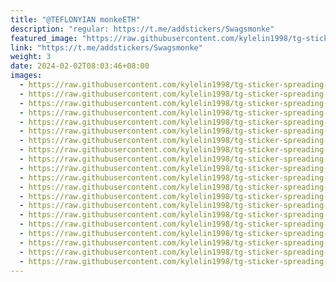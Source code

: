 ```yaml
---
title: "@TEFLONYIAN monkeETH"
description: "regular: https://t.me/addstickers/Swagsmonke"
featured_image: "https://raw.githubusercontent.com/kylelin1998/tg-sticker-spreading-worldwide-images/main/img/8734a74f-a2dc-45b3-9c3c-bfa02dc53e95.jpg"
link: "https://t.me/addstickers/Swagsmonke"
weight: 3
date: 2024-02-02T08:03:46+08:00
images:
  - https://raw.githubusercontent.com/kylelin1998/tg-sticker-spreading-worldwide-images/main/img/8734a74f-a2dc-45b3-9c3c-bfa02dc53e95.jpg
  - https://raw.githubusercontent.com/kylelin1998/tg-sticker-spreading-worldwide-images/main/img/66e7a690-8d83-4dc8-a512-6e067b9c3285.jpg
  - https://raw.githubusercontent.com/kylelin1998/tg-sticker-spreading-worldwide-images/main/img/208bf5ad-7803-4af6-8897-e34d49957a0e.jpg
  - https://raw.githubusercontent.com/kylelin1998/tg-sticker-spreading-worldwide-images/main/img/52af9ff1-dd69-4062-9f13-d2ef45608999.jpg
  - https://raw.githubusercontent.com/kylelin1998/tg-sticker-spreading-worldwide-images/main/img/d90d7422-0ae5-426f-b2ce-423ebebfa2e4.jpg
  - https://raw.githubusercontent.com/kylelin1998/tg-sticker-spreading-worldwide-images/main/img/ddaa5d9b-7744-40d3-80bf-b2d9ee88bedf.jpg
  - https://raw.githubusercontent.com/kylelin1998/tg-sticker-spreading-worldwide-images/main/img/d75af3e6-4698-4cbf-88c3-c7de0c6a078b.jpg
  - https://raw.githubusercontent.com/kylelin1998/tg-sticker-spreading-worldwide-images/main/img/c2abd1eb-a5a0-4d0f-b399-34535429d34c.jpg
  - https://raw.githubusercontent.com/kylelin1998/tg-sticker-spreading-worldwide-images/main/img/5f38c27a-c9f4-4b3d-b21a-755e5fa65ff4.jpg
  - https://raw.githubusercontent.com/kylelin1998/tg-sticker-spreading-worldwide-images/main/img/d0c3ef70-0178-43ae-b723-fdcd3b001c98.jpg
  - https://raw.githubusercontent.com/kylelin1998/tg-sticker-spreading-worldwide-images/main/img/f4ead72f-3179-4519-9f19-e937ebe3ff2a.jpg
  - https://raw.githubusercontent.com/kylelin1998/tg-sticker-spreading-worldwide-images/main/img/b57658c0-1b64-4cc1-8d88-2c910bdfe25b.jpg
  - https://raw.githubusercontent.com/kylelin1998/tg-sticker-spreading-worldwide-images/main/img/5e6e1860-544a-43bc-b3b7-2be0a694a894.jpg
  - https://raw.githubusercontent.com/kylelin1998/tg-sticker-spreading-worldwide-images/main/img/68497892-e659-4c66-9a61-a4c00a0ece1f.jpg
  - https://raw.githubusercontent.com/kylelin1998/tg-sticker-spreading-worldwide-images/main/img/ffb55b98-31d8-4555-b8ed-5079a09d84b1.jpg
  - https://raw.githubusercontent.com/kylelin1998/tg-sticker-spreading-worldwide-images/main/img/e1df5413-8885-4521-8ddf-a64256f2019d.jpg
  - https://raw.githubusercontent.com/kylelin1998/tg-sticker-spreading-worldwide-images/main/img/c166b8a2-50e3-4198-8df3-f7afcfc13c83.jpg
  - https://raw.githubusercontent.com/kylelin1998/tg-sticker-spreading-worldwide-images/main/img/a447c9d5-0bb9-4d59-a8f2-5446d7346cb4.jpg
  - https://raw.githubusercontent.com/kylelin1998/tg-sticker-spreading-worldwide-images/main/img/ddfaa059-eceb-44d4-88e0-765966304792.jpg
  - https://raw.githubusercontent.com/kylelin1998/tg-sticker-spreading-worldwide-images/main/img/f2cb2ec2-e8d1-4b70-8174-989138258f9f.jpg
---
```

